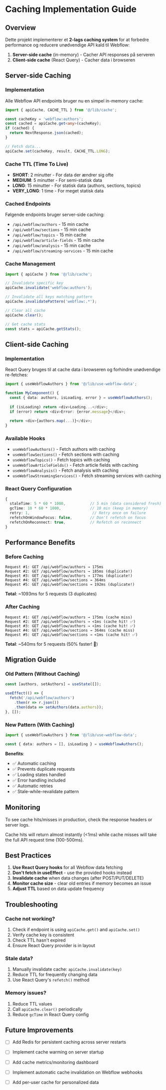 # Caching Implementation Guide

## Overview

Dette projekt implementerer et **2-lags caching system** for at forbedre performance og reducere unødvendige API kald til Webflow:

1. **Server-side cache** (in-memory) - Cacher API responses på serveren
2. **Client-side cache** (React Query) - Cacher data i browseren

## Server-side Caching

### Implementation

Alle Webflow API endpoints bruger nu en simpel in-memory cache:

```typescript
import { apiCache, CACHE_TTL } from '@/lib/cache';

const cacheKey = 'webflow:authors';
const cached = apiCache.get<any>(cacheKey);
if (cached) {
  return NextResponse.json(cached);
}

// Fetch data...
apiCache.set(cacheKey, result, CACHE_TTL.LONG);
```

### Cache TTL (Time To Live)

- **SHORT**: 2 minutter - For data der ændrer sig ofte
- **MEDIUM**: 5 minutter - For semi-statisk data
- **LONG**: 15 minutter - For statisk data (authors, sections, topics)
- **VERY_LONG**: 1 time - For meget statisk data

### Cached Endpoints

Følgende endpoints bruger server-side caching:

- `/api/webflow/authors` - 15 min cache
- `/api/webflow/sections` - 15 min cache
- `/api/webflow/topics` - 15 min cache
- `/api/webflow/article-fields` - 15 min cache
- `/api/webflow/analysis` - 15 min cache
- `/api/webflow/streaming-services` - 15 min cache

### Cache Management

```typescript
import { apiCache } from '@/lib/cache';

// Invalidate specific key
apiCache.invalidate('webflow:authors');

// Invalidate all keys matching pattern
apiCache.invalidatePattern('webflow:.*');

// Clear all cache
apiCache.clear();

// Get cache stats
const stats = apiCache.getStats();
```

## Client-side Caching

### Implementation

React Query bruges til at cache data i browseren og forhindre unødvendige re-fetches:

```typescript
import { useWebflowAuthors } from '@/lib/use-webflow-data';

function MyComponent() {
  const { data: authors, isLoading, error } = useWebflowAuthors();
  
  if (isLoading) return <div>Loading...</div>;
  if (error) return <div>Error: {error.message}</div>;
  
  return <div>{authors.map(...)}</div>;
}
```

### Available Hooks

- `useWebflowAuthors()` - Fetch authors with caching
- `useWebflowSections()` - Fetch sections with caching
- `useWebflowTopics()` - Fetch topics with caching
- `useWebflowArticleFields()` - Fetch article fields with caching
- `useWebflowAnalysis()` - Fetch analysis with caching
- `useWebflowStreamingServices()` - Fetch streaming services with caching

### React Query Configuration

```typescript
{
  staleTime: 5 * 60 * 1000,           // 5 min (data considered fresh)
  gcTime: 10 * 60 * 1000,             // 10 min (keep in memory)
  retry: 1,                            // Retry once on failure
  refetchOnWindowFocus: false,        // Don't refetch on focus
  refetchOnReconnect: true,           // Refetch on reconnect
}
```

## Performance Benefits

### Before Caching

```
Request #1: GET /api/webflow/authors → 175ms
Request #2: GET /api/webflow/authors → 185ms (duplicate!)
Request #3: GET /api/webflow/authors → 177ms (duplicate!)
Request #4: GET /api/webflow/sections → 364ms
Request #5: GET /api/webflow/sections → 192ms (duplicate!)
```

**Total**: ~1093ms for 5 requests (3 duplicates)

### After Caching

```
Request #1: GET /api/webflow/authors → 175ms (cache miss)
Request #2: GET /api/webflow/authors → <1ms (cache hit! ✅)
Request #3: GET /api/webflow/authors → <1ms (cache hit! ✅)
Request #4: GET /api/webflow/sections → 364ms (cache miss)
Request #5: GET /api/webflow/sections → <1ms (cache hit! ✅)
```

**Total**: ~540ms for 5 requests (50% faster! 🚀)

## Migration Guide

### Old Pattern (Without Caching)

```typescript
const [authors, setAuthors] = useState([]);

useEffect(() => {
  fetch('/api/webflow/authors')
    .then(r => r.json())
    .then(data => setAuthors(data.authors));
}, []);
```

### New Pattern (With Caching)

```typescript
import { useWebflowAuthors } from '@/lib/use-webflow-data';

const { data: authors = [], isLoading } = useWebflowAuthors();
```

**Benefits**:
- ✅ Automatic caching
- ✅ Prevents duplicate requests
- ✅ Loading states handled
- ✅ Error handling included
- ✅ Automatic retries
- ✅ Stale-while-revalidate pattern

## Monitoring

To see cache hits/misses in production, check the response headers or server logs.

Cache hits will return almost instantly (<1ms) while cache misses will take the full API request time (100-500ms).

## Best Practices

1. **Use React Query hooks** for all Webflow data fetching
2. **Don't fetch in useEffect** - use the provided hooks instead
3. **Invalidate cache** when data changes (after POST/PUT/DELETE)
4. **Monitor cache size** - clear old entries if memory becomes an issue
5. **Adjust TTL** based on data update frequency

## Troubleshooting

### Cache not working?

1. Check if endpoint is using `apiCache.get()` and `apiCache.set()`
2. Verify cache key is consistent
3. Check TTL hasn't expired
4. Ensure React Query provider is in layout

### Stale data?

1. Manually invalidate cache: `apiCache.invalidate(key)`
2. Reduce TTL for frequently changing data
3. Use React Query's `refetch()` method

### Memory issues?

1. Reduce TTL values
2. Call `apiCache.clear()` periodically
3. Reduce `gcTime` in React Query config

## Future Improvements

- [ ] Add Redis for persistent caching across server restarts
- [ ] Implement cache warming on server startup
- [ ] Add cache metrics/monitoring dashboard
- [ ] Implement automatic cache invalidation on Webflow webhooks
- [ ] Add per-user cache for personalized data

